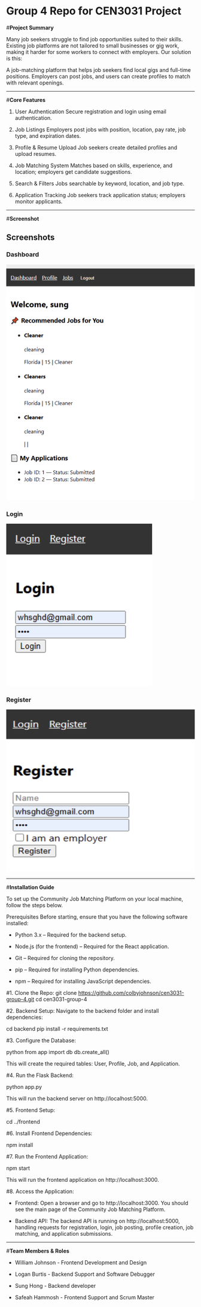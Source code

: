 # Group 4 Repo for CEN3031 Project 

#**Project Summary**

Many job seekers struggle to find job opportunities suited to their skills. Existing job platforms are not tailored to small businesses or gig work, making it harder for some workers to connect with employers. Our solution is this:

A job-matching platform that helps job seekers find local gigs and full-time positions. Employers can post jobs, and users can create profiles to match with relevant openings.

-----

#**Core Features**
1. User Authentication
Secure registration and login using email authentication.

 2. Job Listings
Employers post jobs with position, location, pay rate, job type, and expiration dates.

3. Profile & Resume Upload
Job seekers create detailed profiles and upload resumes.

 4. Job Matching System
Matches based on skills, experience, and location; employers get candidate suggestions.

 5. Search & Filters
Jobs searchable by keyword, location, and job type.

 6. Application Tracking
Job seekers track application status; employers monitor applicants.

----

#**Screenshot**

## Screenshots


### Dashboard
![Dashboard Screenshot](https://github.com/colbyjohnson/cen3031-group-4/blob/main/dashboard.png)

### Login
![Login Screenshot](https://github.com/colbyjohnson/cen3031-group-4/blob/main/login.png)

### Register
![Register Screenshot](https://github.com/colbyjohnson/cen3031-group-4/blob/main/register.png)




----

#**Installation Guide**

To set up the Community Job Matching Platform on your local machine, follow the steps below.

Prerequisites
Before starting, ensure that you have the following software installed:

- Python 3.x – Required for the backend setup.

- Node.js (for the frontend) – Required for the React application.

- Git – Required for cloning the repository.

- pip – Required for installing Python dependencies.

- npm – Required for installing JavaScript dependencies.




#1. Clone the Repo:
git clone https://github.com/colbyjohnson/cen3031-group-4.git
cd cen3031-group-4

#2. Backend Setup:
Navigate to the backend folder and install dependencies:

cd backend
pip install -r requirements.txt


#3. Configure the Database:

python
 from app import db
 db.create_all()

This will create the required tables: User, Profile, Job, and Application.

#4. Run the Flask Backend:

python app.py

This will run the backend server on http://localhost:5000.

#5. Frontend Setup:
   
cd ../frontend

#6. Install Frontend Dependencies:

npm install

#7. Run the Frontend Application:

npm start

This will run the frontend application on http://localhost:3000.

#8. Access the Application:
   - Frontend:
Open a browser and go to http://localhost:3000. You should see the main page of the Community Job Matching Platform.

   - Backend API:
The backend API is running on http://localhost:5000, handling requests for registration, login, job posting, profile creation, job matching, and application submissions.

----

#**Team Members & Roles**

- William Johnson - Frontend Development and Design
  
- Logan Burtis - Backend Support and Software Debugger

- Sung Hong - Backend developer

- Safeah Hammosh - Frontend Support and Scrum Master


